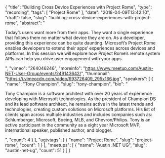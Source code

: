 {
  "title": "Building Cross Device Experiences with Project Rome",
  "type": "recording",
  "tags": [
    "Project Rome"
  ],
  "date": "2018-04-09T13:42:10",
  "draft": false,
  "slug": "building-cross-device-experiences-with-project-rome",
  "abstract": "<p>Today’s users want more from their apps. They want a single experience that follows them no matter what device they are on. As a developer, providing this experience can be quite daunting. Microsoft’s Project Rome enables developers to extend their apps’ experiences across devices and platforms. In this session we will explore how Project Rome’s remote system APIs can help you drive user engagement with your apps.</p>",
  "vimeo": "264046246",
  "moreinfo": "https://www.meetup.com/Austin-NET-User-Group/events/249143642/",
  "thumbnail": "https://i.vimeocdn.com/video/693726409_295x166.jpg",
  "speakers": [
    {
      "name": "Tony Champion",
      "slug": "tony-champion",
      "bio": "<p>Tony Champion is a software architect with over 20 years of experience developing with Microsoft technologies. As the president of Champion DS and its lead software architect, he remains active in the latest trends and technologies, creating custom solutions on Microsoft platforms. His list of clients span across multiple industries and includes companies such as: Schlumberger, Microsoft, Boeing, MLB, and Chevron/Philips. Tony is an active participant in the community as a eight year Microsoft MVP, international speaker, published author, and blogger.</p>",
      "count": 4
    }
  ],
  "ugtvtags": [
    {
      "name": "Project Rome",
      "slug": "project-rome",
      "count": 1
    }
  ],
  "meetups": [
    {
      "name": "Austin .NET UG",
      "slug": "austin-net-ug",
      "count": 51
    }
  ]
}